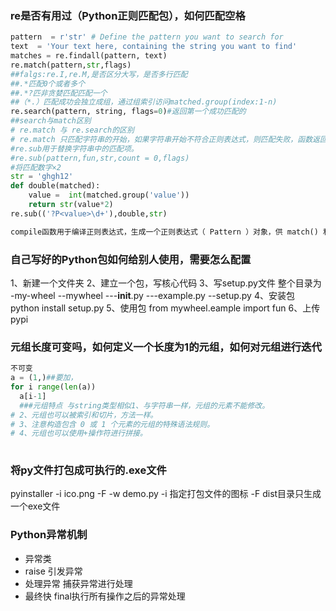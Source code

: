 ### re是否有用过（Python正则匹配包），如何匹配空格

```python
pattern  = r'str' # Define the pattern you want to search for 
text  = 'Your text here, containing the string you want to find'
matches = re.findall(pattern, text)
re.match(pattern,str,flags)
##falgs:re.I,re.M,是否区分大写，是否多行匹配
##.*匹配0个或者多个
##.*?匹非贪婪匹配匹配一个
##（*.）匹配成功会独立成组，通过组索引访问matched.group(index:1-n)
re.search(pattern, string, flags=0)#返回第一个成功匹配的
##search与match区别
# re.match 与 re.search的区别
# re.match 只匹配字符串的开始，如果字符串开始不符合正则表达式，则匹配失败，函数返回 None，而 re.search 匹配整个字符串，直到找到一个匹配。
#re.sub用于替换字符串中的匹配项。
#re.sub(pattern,fun,str,count = 0,flags)
#将匹配数字×2
str = 'ghgh12'
def double(matched):
    value =  int(matched.group('value'))
    return str(value*2)
re.sub(('?P<value>\d+'),double,str)

compile函数用于编译正则表达式，生成一个正则表达式（ Pattern ）对象，供 match() 和 search() 这两个函数使用

```

### 自己写好的Python包如何给别人使用，需要怎么配置
1、新建一个文件夹
2、建立一个包，写核心代码
3、写setup.py文件
整个目录为
-my-wheel
--mywheel
---__init__.py
---example.py
--setup.py 
4、安装包 python install setup.py
5、使用包
from mywheel.eample import fun
6、上传pypi
### 元组长度可变吗，如何定义一个长度为1的元组，如何对元组进行迭代

```python
不可变
a = (1,)##要加，
for i range(len(a))
  a[i-1]
  ###元组特点 与string类型相似1、与字符串一样，元组的元素不能修改。
# 2、元组也可以被索引和切片，方法一样。
# 3、注意构造包含 0 或 1 个元素的元组的特殊语法规则。
# 4、元组也可以使用+操作符进行拼接。
      
  ```
### 将py文件打包成可执行的.exe文件
pyinstaller -i ico.png -F -w demo.py
-i 指定打包文件的图标
-F dist目录只生成一个exe文件

### Python异常机制

- 异常类
- raise 引发异常
- 处理异常 捕获异常进行处理
- 最终快 final执行所有操作之后的异常处理
  

